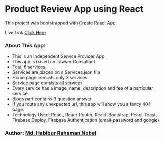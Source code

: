 # Product Review App using React

This project was bootstrapped with [Create React App](https://github.com/facebook/create-react-app).

Live Link [Click Here](https://assignment-10-69530.web.app)

### About This App:
- This is an Independent Service Provider App</li>
- This app is based on Lawyer Consultant</li>
- Total 6 services.</li>
- Services are placed on a Services.json file</li>
- Home page consists only 3 services</li>
- Service page consists all services</li>
- Every service has a image, name, description and fee of a particular service.</li>
- Blogs part contains 3 question answer</li>
- If you route any unexpected url, this app will show you a fancy 404 page.</li>
- Technology Used: React, React-Router, React-Bootstrap, React-Toast, Firebase Deploy, Firebase Authentication (email-password and google)


### Author: [Md. Habibur Rahaman Nobel](https://habibur-rahaman-portfolio.netlify.app/)